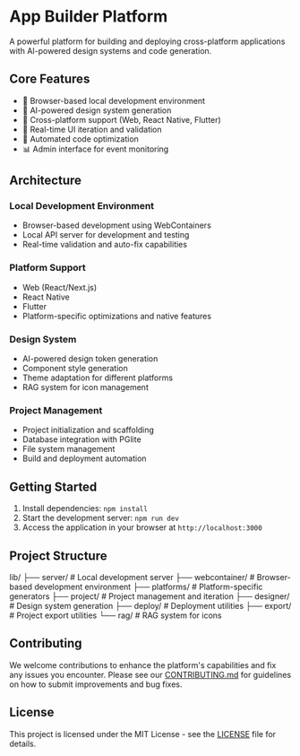 # App Builder Platform

A powerful platform for building and deploying cross-platform applications with AI-powered design systems and code generation.

## Core Features

- 🚀 Browser-based local development environment
- 🎨 AI-powered design system generation
- 📱 Cross-platform support (Web, React Native, Flutter)
- 🔄 Real-time UI iteration and validation
- 🤖 Automated code optimization
- 📊 Admin interface for event monitoring

## Architecture

### Local Development Environment
- Browser-based development using WebContainers
- Local API server for development and testing
- Real-time validation and auto-fix capabilities

### Platform Support
- Web (React/Next.js)
- React Native
- Flutter
- Platform-specific optimizations and native features

### Design System
- AI-powered design token generation
- Component style generation
- Theme adaptation for different platforms
- RAG system for icon management

### Project Management
- Project initialization and scaffolding
- Database integration with PGlite
- File system management
- Build and deployment automation

## Getting Started

1. Install dependencies: `npm install`
2. Start the development server: `npm run dev`
3. Access the application in your browser at `http://localhost:3000`

## Project Structure
lib/
├── server/          # Local development server
├── webcontainer/    # Browser-based development environment
├── platforms/       # Platform-specific generators
├── project/         # Project management and iteration
├── designer/        # Design system generation
├── deploy/          # Deployment utilities
├── export/          # Project export utilities
└── rag/             # RAG system for icons

## Contributing

We welcome contributions to enhance the platform's capabilities and fix any issues you encounter. Please see our [CONTRIBUTING.md](CONTRIBUTING.md) for guidelines on how to submit improvements and bug fixes.

## License

This project is licensed under the MIT License - see the [LICENSE](LICENSE) file for details.
